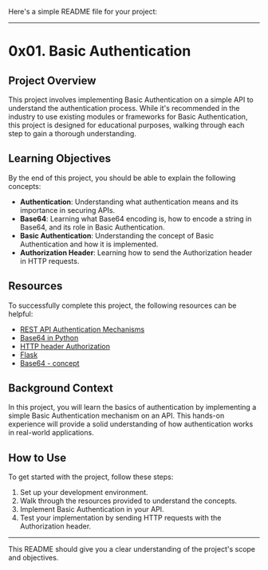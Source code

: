 Here's a simple README file for your project:

---

# 0x01. Basic Authentication

## Project Overview
This project involves implementing Basic Authentication on a simple API to understand the authentication process. While it's recommended in the industry to use existing modules or frameworks for Basic Authentication, this project is designed for educational purposes, walking through each step to gain a thorough understanding.

## Learning Objectives
By the end of this project, you should be able to explain the following concepts:

- **Authentication**: Understanding what authentication means and its importance in securing APIs.
- **Base64**: Learning what Base64 encoding is, how to encode a string in Base64, and its role in Basic Authentication.
- **Basic Authentication**: Understanding the concept of Basic Authentication and how it is implemented.
- **Authorization Header**: Learning how to send the Authorization header in HTTP requests.

## Resources
To successfully complete this project, the following resources can be helpful:

- [REST API Authentication Mechanisms](#)
- [Base64 in Python](#)
- [HTTP header Authorization](#)
- [Flask](#)
- [Base64 - concept](#)

## Background Context
In this project, you will learn the basics of authentication by implementing a simple Basic Authentication mechanism on an API. This hands-on experience will provide a solid understanding of how authentication works in real-world applications.

## How to Use
To get started with the project, follow these steps:

1. Set up your development environment.
2. Walk through the resources provided to understand the concepts.
3. Implement Basic Authentication in your API.
4. Test your implementation by sending HTTP requests with the Authorization header.

---

This README should give you a clear understanding of the project's scope and objectives.
